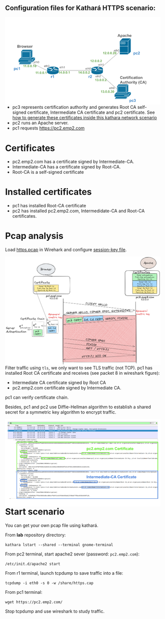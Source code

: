 ## Configuration files for Kathará HTTPS scenario:

<img src="https://github.com/evaCastro/kathara-labs/blob/main/https/images/https-scenario.png"
     alt="TLS handshake"
     style="float: left; margin-right: 10px;" width=700 />

- pc3 represents certification authority and generates Root CA self-signed certificate, Intermediate CA certificate and pc2 certificate. See [how to generate these certificates inside this kathara network scenario](https://github.com/evaCastro/kathara-labs/blob/main/https/doc/certificates.md)
- pc2 runs an Apache server.
- pc1 requests https://pc2.emp2.com

# Certificates

- pc2.emp2.com has a certificate signed by Intermediate-CA.
- Intermediate-CA has a certificate signed by Root-CA.
- Root-CA is a self-signed certificate

# Installed certificates

- pc1 has installed Root-CA certificate
- pc2 has installed pc2.emp2.com, Intermedidate-CA and Root-CA certificates.

# Pcap analysis

Load [https.pcap](https://github.com/evaCastro/kathara-labs/blob/main/https/pcap/https.pcap) in Wirehark and configure [session-key file](https://github.com/evaCastro/kathara-labs/blob/main/https/pcap/ssl-key.log).

<img src="https://github.com/evaCastro/kathara-labs/blob/main/https/images/certificate-chain.png"
     alt="TLS handshake"
     style="float: left; margin-right: 10px;" width=700 />

Filter traffic using ```tls```, we only want to see TLS traffic (not TCP). pc1 has installed Root CA certificate and receives (see packet 8 in wireshark figure):
- Intermediate CA certificate signed by Root CA
- pc2.emp2.com certificate signed by Intermediate CA.

pc1 can verify certificate chain. 

Besides, pc1 and pc2 use Diffie-Hellman algorithm to establish a shared secret for a symmetric key algorithm to encrypt traffic. 

<img src="https://github.com/evaCastro/kathara-labs/blob/main/https/images/TLS13.png"
     alt="TLS handshake"
     style="float: left; margin-right: 10px;" width=700 />


# Start scenario
You can get your own pcap file using kathará.

From **lab** repository directory: 

   ```kathara lstart --shared --terminal gnome-terminal```

From pc2 terminal, start apache2 sever (password: ```pc2.emp2.com```):

   ```/etc/init.d/apache2 start```

From r1 terminal, launch tcpdump to save traffic into a file:

```tcpdump -i eth0 -s 0 -w /share/https.cap```

From pc1 terminal: 

   ```wget https://pc2.emp2.com/```

Stop tcpdump and use wireshark to study traffic.





